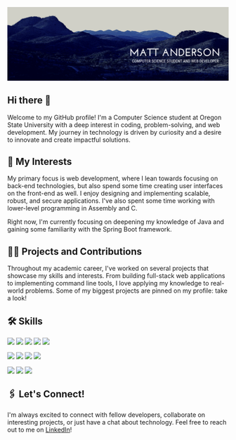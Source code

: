 ![montain_header.png](https://github.com/mjande/mjande/blob/3c321510a1989cb0f7982021a740091eb63056b6/mountain_header.png "Header")

## Hi there 👋
Welcome to my GitHub profile! I'm a Computer Science student at Oregon State University with a deep interest in coding, problem-solving, and web development. My journey in technology is driven by curiosity and a desire to innovate and create impactful solutions.

## 👀 My Interests

My primary focus is web development, where I lean towards focusing on back-end technologies, but also spend some time creating user interfaces on the front-end as well. I enjoy designing and implementing scalable, robust, and secure applications. I've also spent some time working with lower-level programming in Assembly and C.

Right now, I'm currently focusing on deepening my knowledge of Java and gaining some familiarity with the Spring Boot framework. 

## 🧑‍💻 Projects and Contributions

Throughout my academic career, I've worked on several projects that showcase my skills and interests. From building full-stack web applications to implementing command line tools, I love applying my knowledge to real-world problems. Some of my biggest projects are pinned on my profile: take a look!

## 🛠️ Skills
![](https://img.shields.io/badge/Code-JavaScript-informational?style=flat&logo=javascript&logoColor=white&color=blue)
![](https://img.shields.io/badge/Code-Typescript-informational?style=flat&logo=typescript&logoColor=white&color=blue)
![](https://img.shields.io/badge/Code-Python-informational?style=flat&logo=python&logoColor=white&color=blue)
![](https://img.shields.io/badge/Code-x86_Assembly-informational?style=flat&color=blue)
![](https://img.shields.io/badge/Code-C-informational?style=flat&logo=c&logoColor=white&color=blue)

![](https://img.shields.io/badge/Framework-Node.js-informational?style=flat&logo=nodedotjs&logoColor=white&color=blue)
![](https://img.shields.io/badge/Framework-React-informational?style=flat&logo=react&logoColor=white&color=blue)
![](https://img.shields.io/badge/Tools-Git-informational?style=flat&logo=git&logoColor=white&color=blue)
![](https://img.shields.io/badge/Library-OpenMP-informational?style=flat&logoColor=white&color=blue)

![](https://img.shields.io/badge/Databases-PostgreSQL-informational?style=flat&logo=postgresql&logoColor=white&color=blue)
![](https://img.shields.io/badge/Databases-MySQL-informational?style=flat&logo=mysql&logoColor=white&color=blue)
![](https://img.shields.io/badge/Databases-MongoDB-informational?style=flat&logo=mongodb&logoColor=white&color=blue)

## 🖇️ Let's Connect!

I'm always excited to connect with fellow developers, collaborate on interesting projects, or just have a chat about technology. Feel free to reach out to me on [LinkedIn](https://www.linkedin.com/in/matthew-joseph-anderson/)!

<!--
**mjande/mjande** is a ✨ _special_ ✨ repository because its `README.md` (this file) appears on your GitHub profile.

Here are some ideas to get you started:

- 🔭 I’m currently working on ...
- 🌱 I’m currently learning ...
- 👯 I’m looking to collaborate on ...
- 🤔 I’m looking for help with ...
- 💬 Ask me about ...
- 📫 How to reach me: ...
- 😄 Pronouns: ...
- ⚡ Fun fact: ...
-->
